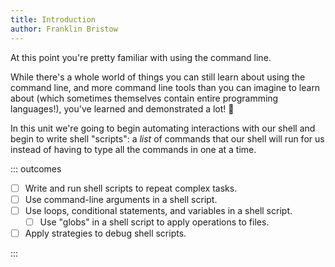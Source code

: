 ```yaml
---
title: Introduction
author: Franklin Bristow
---
```


At this point you're pretty familiar with using the command line.

While there's a whole world of things you can still learn about using the
command line, and more command line tools than you can imagine to learn about
(which sometimes themselves contain entire programming languages!), you've
learned and demonstrated a lot! :tada:

In this unit we're going to begin automating interactions with our shell
and begin to write shell "scripts": a *list* of commands that our shell will
run for us instead of having to type all the commands in one at a time.

::: outcomes

* [ ] Write and run shell scripts to repeat complex tasks.
* [ ] Use command-line arguments in a shell script.
* [ ] Use loops, conditional statements, and variables in a shell script.
    * [ ] Use "globs" in a shell script to apply operations to files.
* [ ] Apply strategies to debug shell scripts.

:::
